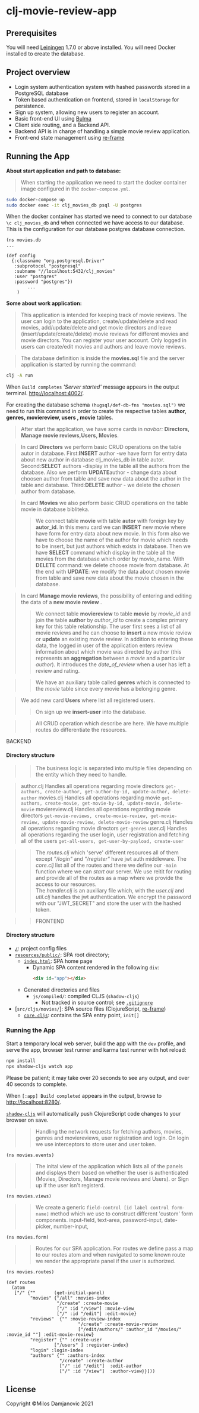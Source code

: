 # clj-movie-review-app

## Prerequisites

You will need [Leiningen][1] 1.7.0 or above installed.
You will need Docker installed to create the database.

[1]: https://github.com/technomancy/leiningen

## Project overview

- Login system authentication system with hashed passwords stored in a PostgreSQL database
- Token based authentication on frontend, stored in `localStorage` for persistence.
- Sign up system, allowing new users to register an account.
- Basic front-end UI using [Bulma](https://bulma.io/)
- Client side routing, and a Backend API.
- Backend API is in charge of handling a simple movie review application.
- Front-end state management using [re-frame](https://github.com/Day8/re-frame)

## Running the App


**About start application and path to database:**

> When starting the application we need to start the docker container image configured in the `docker-compose.yml`.

```sh
sudo docker-compose up
sudo docker exec -it clj_movies_db psql -U postgres
```

When the docker container has started we need to connect to our database ``` \c clj_movies_db ``` and when connected we have access to our database.
This is the configuration for our database postgres database connection.


```
(ns movies.db
...

(def config
  {:classname "org.postgresql.Driver"
   :subprotocol "postgresql"
   :subname "//localhost:5432/clj_movies"
   :user "postgres"
   :password "postgres"})
	    ...  
	)

```

**Some about work application:**

>This application is intended for keeping track of movie reviews. The user can login to the application, create/update/delete and read movies, add/update/delete and get movie directors and leave (insert/update/create/delete) movie reviews for different movies and movie directors. You can register your user account. Only logged in users can create/edit movies and authors and leave movie reviews.

> The database definition is inside the **movies.sql** file and the server application is started by running the command:

```sh
clj -A run
```

When `Build completes` *'Server started'*  message appears in the output terminal.
[http://localhost:4002/](http://localhost:4002/).

For creating the database schema ```(hugsql/def-db-fns "movies.sql")``` we need to run this command in order to create the respective tables **author, genres, moviereview, users , movie** tables.


>After start the application, we have some cards in *navbar:* **Directors, Manage movie reviews,Users, Movies**.

>In card **Directors** we perform basic CRUD operations on the table autor in database.
First:**INSERT** author -we have form for entry data about new author in database clj_movies_db in table autor.
Second:**SELECT** authors -display in the table all the authors from the database.
Also we perform **UPDATE**author - change data about choosen author from table and save new data about the author in the table and database.
Third:**DELETE** author -  we delete the chosen author from database.

>In card **Movies** we also perform basic CRUD operations on the table movie in database bibliteka.
>>We connect table **movie** with table **autor** with foreign key by **autor_id**.
In this menu card we can **INSERT** new movie where have form for entry data about new movie. In this form also we have to choose the name of the author for movie which needs to be insert, but just authors which exists in database. Then we have **SELECT** command which display in the table all the movies from the database which order by movie_name.
With **DELETE** command: we delete choose movie from database.
At the end with **UPDATE**: we modify the data about chosen movie from table and save new data about the movie chosen in the database.


>In card **Manage movie reviews**, the possibility of entering and editing the data of a **new movie review** .
>> We connect table **moviereview** to table **movie** by *movie_id* and join the table **author** by *author_id* to create a complex primary key for this table relationship. The user first sees a list of all movie reviews and he can choose to **insert** a new movie review or **update** an existing movie review. In addition to entering these data, the logged in user of the application enters review information about which movie was directed by author (this represents an **aggregation** between a *movie* and a particular *author*). It introduces the *date_of_review* when a user has left a review and rating. 

>>We have an auxiliary table called **genres** which is connected to the *movie* table since every movie has a belonging genre.

>We add new card **Users** where list all registered users. 
>> On sign up we **insert-user** into the database. 

>>All CRUD operation which describe are here. We have multiple routes do differentiate the resources. 


BACKEND

#### Directory structure

>> The business logic is separated into multiple files depending on the entity which they need to handle.

> author.clj Handles all operations regarding movie directors ``` get-authors, create-author, get-author-by-id, update-author, delete-author ```
> movies.clj Handles all operations regarding movie  ``` get-authors, create-movie, get-movie-by-id, update-movie, delete-movie ```
> moviereview.clj Handles all operations regarding movie directors ``` get-movie-reviews, create-movie-review, get-movie-review, update-movie-review, delete-movie-review ```
> genre.clj Handles all operations regarding movie directors ``` get-genres ```
> user.clj Handles all operations regarding the user login, user registration and fetching all of the users ``` get-all-users, get-user-by-payload, create-user ```

>> The *routes.clj* which 'serve' different resources all of them except *"/login"* and *"/register"* have jwt auth middleware.
>> The *core.clj* list all of the routes and there we define our ``` -main ``` function where we can *start* our server. We use reitit for routing and provide all of the routes as a map where we provide the access to our resources.  
>> The *handler.clj* is an auxiliary file which, with the *user.clj* and *util.clj* handles the jwt authentication. We encrypt the password with our "JWT_SECRET" and store the user with the hashed token.

>> FRONTEND

#### Directory structure

* [`/`](/../../): project config files
* [`resources/public/`](resources/public/): SPA root directory;
  - [`index.html`](resources/public/index.html): SPA home page
    - Dynamic SPA content rendered in the following `div`:
        ```html
        <div id="app"></div>
        ```
  - Generated directories and files
    - `js/compiled/`: compiled CLJS (`shadow-cljs`)
      - Not tracked in source control; see [`.gitignore`](.gitignore)
* [`src/cljs/movies/`]: SPA source files (ClojureScript, [re-frame](https://github.com/Day8/re-frame))
  - [`core.cljs`](src/cljs/movies/core.cljs): contains the SPA entry point, `init[]`

### Running the App

Start a temporary local web server, build the app with the `dev` profile, and serve the app,
browser test runner and karma test runner with hot reload:

```sh
npm install
npx shadow-cljs watch app
```

Please be patient; it may take over 20 seconds to see any output, and over 40 seconds to complete.

When `[:app] Build completed` appears in the output, browse to
[http://localhost:8280/](http://localhost:8280/).

[`shadow-cljs`](https://github.com/thheller/shadow-cljs) will automatically push ClojureScript code changes to your browser on save. 


>> Handling the network requests for fetching authors, movies, genres and moviereviews, user registration and login. On login we use interceptors to store user and user token.

```
(ns movies.events) 

```

>> The inital view of the application which lists all of the panels and displays them based on whether the user is authenticated (Movies, Directors, Manage movie reviews and Users). or Sign up if the user isn't registerd.

```
(ns movies.views) 

```

>> We create a generic ``` field-control [id label control form-name] ``` method which we use to construct different 'custom' form components. input-field, text-area, password-input, date-picker, number-input,


```
(ns movies.form) 

```

>> Routes for our SPA application. For routes we define pass a map to our routes atom and when navigated to some known route we render the appropriate panel if the user is authorized.

```
(ns movies.routes)

(def routes
  (atom
   ["/" {""       (get-initial-panel)
         "movies" {"/all" :movies-index
                   "/create" :create-movie
                   ["/" :id "/view"] :movie-view
                   ["/" :id "/edit"] :edit-movie}
         "reviews"  {"" :movie-review-index
                           "/create" :create-movie-review
                           ["/edit/authors/" :author_id "/movies/" :movie_id ""] :edit-movie-review}
         "register" {"" :create-user
                  ["/users" ] :register-index}
         "login" :login-index
         "authors" {"" :authors-index
                    "/create" :create-author
                    ["/" :id "/edit"]  :edit-author
                    ["/" :id "/view"]  :author-view}}]))

```


## License

Copyright ©Milos Damjanovic 2021